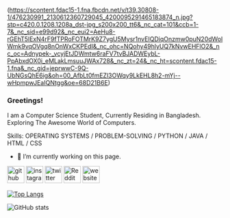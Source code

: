 (https://scontent.fdac15-1.fna.fbcdn.net/v/t39.30808-1/476230991_2130612360729045_4200095291465183874_n.jpg?stp=c420.0.1208.1208a_dst-jpg_s200x200_tt6&_nc_cat=101&ccb=1-7&_nc_sid=e99d92&_nc_eui2=AeHu8-rGEhT5lExN4rF9fTPRoFOTMrK9Z7ygU5Mysr1nvEIQDiqOnzmw0puN20dWolWmk9vqOVgq8nOnWxCKPEdI&_nc_ohc=NQohy49hlyUQ7kNvwEHFlO2&_nc_oc=Adnypek-_vcyjEtJDWmtw6raFV7tvBJADWEybL-PpAbxdOX0i_eMLakLmsuuJWAx728&_nc_zt=24&_nc_ht=scontent.fdac15-1.fna&_nc_gid=jeprwwC-9Q-UbNGsQhE6ig&oh=00_AfbLt0fmEZl3OWqy9LkEHL8h2-mYj--wHpmpwJEaIQNtgg&oe=68D21B6E)
### Greetings!

I am a Computer Science Student, Currently Residing in Bangladesh. Exploring The Awesome World of Computers.

Skills: OPERATING SYSTEMS / PROBLEM-SOLVING / PYTHON / JAVA / HTML / CSS

- 🔭 I’m currently working on this page. 


[<img src='https://cdn.jsdelivr.net/npm/simple-icons@3.0.1/icons/github.svg' alt='github' height='40'>](https://github.com/livinwamer)  [<img src='https://cdn.jsdelivr.net/npm/simple-icons@3.0.1/icons/instagram.svg' alt='instagram' height='40'>](https://www.instagram.com/livinwamer/)  [<img src='https://cdn.jsdelivr.net/npm/simple-icons@3.0.1/icons/twitter.svg' alt='twitter' height='40'>](https://twitter.com/livinwamer)  [<img src='https://cdn.jsdelivr.net/npm/simple-icons@3.0.1/icons/reddit.svg' alt='Reddit' height='40'>](https://www.reddit.com/user/chocostoic)  [<img src='https://cdn.jsdelivr.net/npm/simple-icons@3.0.1/icons/icloud.svg' alt='website' height='40'>](bio.link/livinwamer)  

[![Top Langs](https://github-readme-stats.vercel.app/api/top-langs/?username=livinwamer)](https://github.com/anuraghazra/github-readme-stats)

![GitHub stats](https://github-readme-stats.vercel.app/api?username=livinwamer&show_icons=true)  

